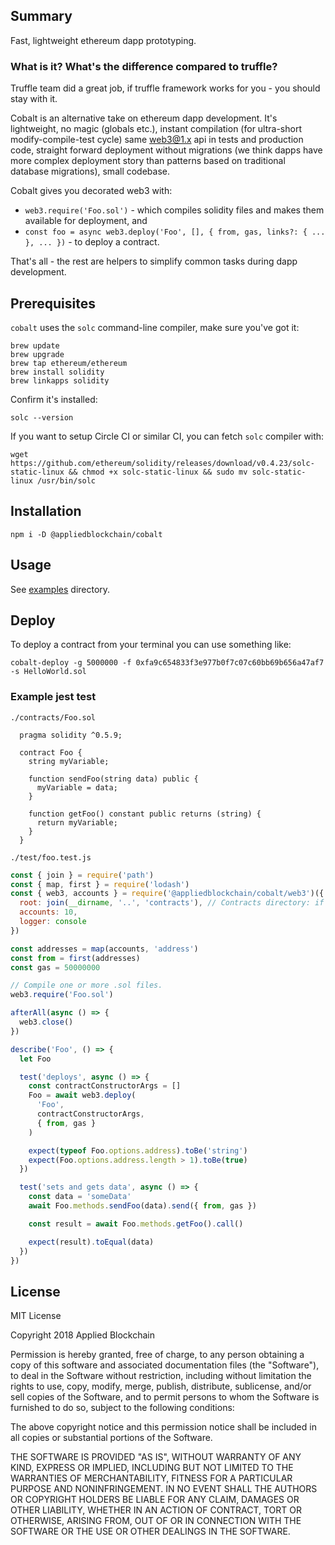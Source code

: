 
## Summary

Fast, lightweight ethereum dapp prototyping.

### What is it? What's the difference compared to truffle?

Truffle team did a great job, if truffle framework works for you - you should stay with it.

Cobalt is an alternative take on ethereum dapp development. It's lightweight, no magic (globals etc.), instant compilation (for ultra-short modify-compile-test cycle) same web3@1.x api in tests and production code, straight forward deployment without migrations (we think dapps have more complex deployment story than patterns based on traditional database migrations), small codebase.

Cobalt gives you decorated web3 with:
* `web3.require('Foo.sol')` - which compiles solidity files and makes them available for deployment, and
* `const foo = async web3.deploy('Foo', [], { from, gas, links?: { ... }, ... })` - to deploy a contract.

That's all - the rest are helpers to simplify common tasks during dapp development.

## Prerequisites

`cobalt` uses the `solc` command-line compiler, make sure you've got it:

    brew update
    brew upgrade
    brew tap ethereum/ethereum
    brew install solidity
    brew linkapps solidity

Confirm it's installed:

    solc --version

If you want to setup Circle CI or similar CI, you can fetch `solc` compiler with:

    wget https://github.com/ethereum/solidity/releases/download/v0.4.23/solc-static-linux && chmod +x solc-static-linux && sudo mv solc-static-linux /usr/bin/solc

## Installation

    npm i -D @appliedblockchain/cobalt

## Usage

See [examples](./examples) directory.

## Deploy

To deploy a contract from your terminal you can use something like:

    cobalt-deploy -g 5000000 -f 0xfa9c654833f3e977b0f7c07c60bb69b656a47af7 -s HelloWorld.sol

### Example jest test

`./contracts/Foo.sol`
```solidity
  pragma solidity ^0.5.9;

  contract Foo {
    string myVariable;

    function sendFoo(string data) public {
      myVariable = data;
    }

    function getFoo() constant public returns (string) {
      return myVariable;
    }
  }
```
`./test/foo.test.js`
  ```javascript
  const { join } = require('path')
  const { map, first } = require('lodash')
  const { web3, accounts } = require('@appliedblockchain/cobalt/web3')({
    root: join(__dirname, '..', 'contracts'), // Contracts directory: if removed, defaults to `./contracts`.
    accounts: 10,
    logger: console
  })

  const addresses = map(accounts, 'address')
  const from = first(addresses)
  const gas = 50000000

  // Compile one or more .sol files.
  web3.require('Foo.sol')

  afterAll(async () => {
    web3.close()
  })

  describe('Foo', () => {
    let Foo

    test('deploys', async () => {
      const contractConstructorArgs = []
      Foo = await web3.deploy(
        'Foo',
        contractConstructorArgs,
        { from, gas }
      )

      expect(typeof Foo.options.address).toBe('string')
      expect(Foo.options.address.length > 1).toBe(true)
    })

    test('sets and gets data', async () => {
      const data = 'someData'
      await Foo.methods.sendFoo(data).send({ from, gas })

      const result = await Foo.methods.getFoo().call()

      expect(result).toEqual(data)
    })
  })
```
## License

MIT License

Copyright 2018 Applied Blockchain

Permission is hereby granted, free of charge, to any person obtaining a copy of this software and associated documentation files (the "Software"), to deal in the Software without restriction, including without limitation the rights to use, copy, modify, merge, publish, distribute, sublicense, and/or sell copies of the Software, and to permit persons to whom the Software is furnished to do so, subject to the following conditions:

The above copyright notice and this permission notice shall be included in all copies or substantial portions of the Software.

THE SOFTWARE IS PROVIDED "AS IS", WITHOUT WARRANTY OF ANY KIND, EXPRESS OR IMPLIED, INCLUDING BUT NOT LIMITED TO THE WARRANTIES OF MERCHANTABILITY, FITNESS FOR A PARTICULAR PURPOSE AND NONINFRINGEMENT. IN NO EVENT SHALL THE AUTHORS OR COPYRIGHT HOLDERS BE LIABLE FOR ANY CLAIM, DAMAGES OR OTHER LIABILITY, WHETHER IN AN ACTION OF CONTRACT, TORT OR OTHERWISE, ARISING FROM, OUT OF OR IN CONNECTION WITH THE SOFTWARE OR THE USE OR OTHER DEALINGS IN THE SOFTWARE.
